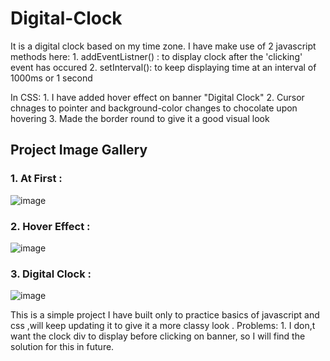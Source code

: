 # Digital-Clock
<p>
It is a digital clock based on my time zone.
I have make use of 2 javascript methods here:
  1. addEventListner() : to display clock after the 'clicking' event has occured
  2. setInterval(): to keep displaying time at an interval of 1000ms or 1 second
</p>
<p>
In CSS:
  1. I have added hover effect on banner "Digital Clock"
  2. Cursor chnages to pointer and background-color changes to chocolate upon hovering
  3. Made the border round to give it a good visual look
</p>
<h2>Project Image Gallery</h2>
<h3>1. At First : </h3>

![image](https://github.com/akashrajakku/Digital-Clock/assets/109020866/f684ed35-768f-424b-8ae7-87d80b6ecb84)

<h3>2. Hover Effect :</h3>

![image](https://github.com/akashrajakku/Digital-Clock/assets/109020866/d18e10d4-b0dc-4ba9-9540-7a9a3957d8a5)

<h3>3. Digital Clock :</h3>

![image](https://github.com/akashrajakku/Digital-Clock/assets/109020866/f267db81-fba6-4c62-8744-d68551e4a4c8)
<footer>
This is a simple project I have built only to practice basics of javascript and css ,will keep updating it to give it a more classy look .
Problems:
1. I don,t want the clock div to display before clicking on banner, so I will find the solution for this in future.
</footer>



